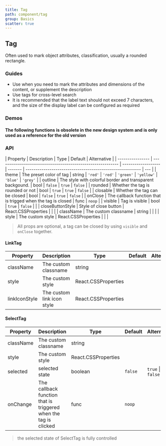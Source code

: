 ```yaml
---
title: Tag
path: component/tag
group: Basics
scatter: true
---
```


## Tag

Often used to mark object attributes, classification, usually a rounded rectangle.

### Guides

- Use when you need to mark the attributes and dimensions of the content, or supplement the description
- Use tags for cross-level search
- It is recommended that the label text should not exceed 7 characters, and the size of the display label can be configured as required

### Demos

<!-- demo-slot-1 -->
<!-- demo-slot-2 -->
<!-- demo-slot-3 -->

#### The following functions is obsolete in the new design system and is only used as a reference for the old version

<!-- demo-slot-4 -->
<!-- demo-slot-5 -->
<!-- demo-slot-6 -->

### API

| Property         | Description                                                  | Type                | Default | Alternative                                                |
| ---------------- | ------------------------------------------------------------ | ------------------- | ------- | ---------------------------------------------------------- | --- |
| theme            | The preset color of tag                                      | string              | `'red'` | `'red'` \| `'green'` \| `'yellow'` \| `'blue'` \| `'grey'` |
| outline          | The style with colorful border and transparent backgound.    | bool                | `false` | `true` \| `false`                                          |
| rounded          | Whether the tag is rounded or not                            | bool                | `true`  | `true` \| `false`                                          |
| closable         | Whether the tag can be closed                                | bool                | `false` | `true` \| `false`                                          |
| onClose          | The callback function that is trigged when the tag is closed | func                | `noop`  |
| visible          | Tag is visible                                               | bool                | `true`  | `false`                                                    |     |
| closeButtonStyle | Style of close button                                        | React.CSSProperties |         |                                                            |
| className        | The custom classname                                         | string              |         |                                                            |
| style            | The custom style                                             | React.CSSProperties |         |                                                            |

> All props are optional, a tag can be closed by using `visible` and `onClose` together.

#### LinkTag

| Property      | Description                | Type                | Default | Alternative |
| ------------- | -------------------------- | ------------------- | ------- | ----------- |
| className     | The custom classname       | string              |         |             |
| style         | The custom style           | React.CSSProperties |         |             |
| linkIconStyle | The custom link icon style | React.CSSProperties |         |             |

#### SelectTag

| Property  | Description                                                     | Type                | Default | Alternative       |
| --------- | --------------------------------------------------------------- | ------------------- | ------- | ----------------- |
| className | The custom classname                                            | string              |         |                   |
| style     | The custom style                                                | React.CSSProperties |         |                   |
| selected  | selected state                                                  | boolean             | `false` | `true` \| `false` |
| onChange  | The callback function that is triggered when the tag is clicked | func                | `noop`  |                   |

> the selected state of SelectTag is fully controlled
